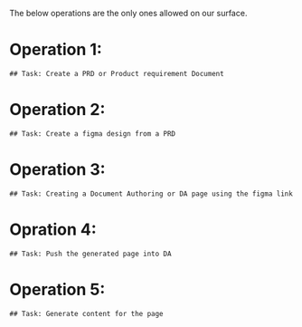 The below operations are the only ones allowed on our surface. 

# Operation 1:
    ## Task: Create a PRD or Product requirement Document
    
# Operation 2:
    ## Task: Create a figma design from a PRD
    
# Operation 3: 
    ## Task: Creating a Document Authoring or DA page using the figma link
  
# Opration 4:
    ## Task: Push the generated page into DA
    
# Operation 5:
    ## Task: Generate content for the page
